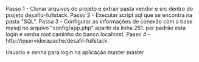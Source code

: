 Passo 1 - Clonar arquivos do projeto e extrair pasta vendor e src dentro do projeto desafio-fullstack.
Passo 2 - Executar script sql que se encontra na pasta "SQL".
Passa 3 - Configurar as informações de conexão com a base mysql no arquivo "config/app.php" apartir da linha 251. por padrão esta login e senha root caminho do banco localhost.
Passo 4 - http://ipservidorapache/desafil-fullstack.


Usuario e senha para login na aplicação
master
master
